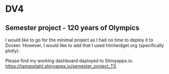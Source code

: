 # DV4 

## Semester project - 120 years of Olympics

I would like to go for the minimal project as I had no time to deploy it to Docker. However, I would like to add that I used htmlwidget.org (specifically plotly).

Please find my working dashboard daployed to Shinyapps.io.
https://tamasstahl.shinyapps.io/semester_project_TS
